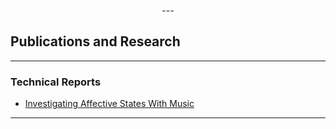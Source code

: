 <p align="center">
---

## Publications and Research

---

### Technical Reports 

* [Investigating Affective States With Music](/assets/Investigating_Affective_States_With_Music.pdf)


---
</p>
